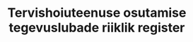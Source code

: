 ---
schema: default
title: Tervishoiuteenuse osutamise tegevuslubade riiklik register
notes: 'Tervishoiuteenuse osutamise tegevuslubade riikliku registri avaandmete puhul on esitatud tervishoiuteenuseid osutavad asutused, nende tegevusload ja töötajad. Esitatud on ainult kehtivaid tegevuslube omavad asutused.'
department: ''
category:
  - Health
resources:
  - name: 'Asutused, tegevusload, töötajad'
    url: 'http://mveeb.sm.ee/od/od_asutused.xml'
    format: XML
  - name: Avaandmete kirjeldus
    url: 'http://mveeb.sm.ee/img/meta_asutused.pdf'
    format: PDF
  - name: Erialade loend
    url: 'http://mveeb.sm.ee/od/od_erialad.xml'
    format: XML
  - name: Kutsete loend
    url: 'http://mveeb.sm.ee/od/od_kutsed.xml'
    format: XML
  - name: Teenuste loend
    url: 'http://mveeb.sm.ee/od/od_teenused.xml'
    format: XML
license: 'http://creativecommons.org/licenses/by/3.0/'
date_issued: 19/03/2015
date_modified: 19/03/2015
organization: Terviseamet
maintainer_name: Maie Otsmann
maintainer_email: maie.otsmann@terviseamet.ee
maintainer_phone: '6943540'
legacy_url: 'https://opendata.riik.ee/en/dataset/tervishoiuteenuse-osutamise-tegevuslubade-riiklik-register'
---